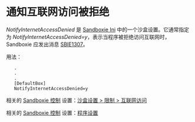 # 通知互联网访问被拒绝

_NotifyInternetAccessDenied_ 是 [Sandboxie Ini](SandboxieIni.md) 中的一个沙盒设置。它通常指定为 _NotifyInternetAccessDenied=y_，表示当程序被拒绝访问互联网时，Sandboxie 应发出消息 [SBIE1307](SBIE1307.md)。

用法：
```
   .
   .
   .
   [DefaultBox]
   NotifyInternetAccessDenied=y
```

相关的 [Sandboxie 控制](SandboxieControl.md) 设置：[沙盒设置 > 限制 > 互联网访问](RestrictionsSettings.md#internet-access)

相关的 [Sandboxie 控制](SandboxieControl.md) 设置：[程序设置](ProgramSettings.md#page-2) 